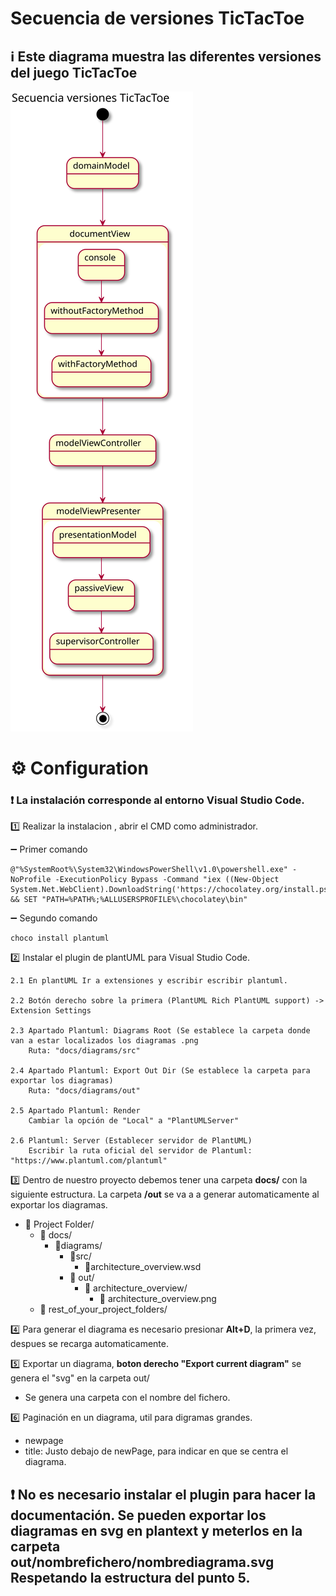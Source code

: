 # Secuencia de versiones TicTacToe

## :information_source: Este diagrama muestra las diferentes versiones del juego TicTacToe

![DiagramaSecuencia](/docs/diagrams/out/TicTacToe/TicTacToe.svg)

# :gear: Configuration

### ❗ La instalación corresponde al entorno Visual Studio Code.

:one: Realizar la instalacion , abrir el CMD como administrador.
  
:heavy_minus_sign: Primer comando

	@"%SystemRoot%\System32\WindowsPowerShell\v1.0\powershell.exe" -NoProfile -ExecutionPolicy Bypass -Command "iex ((New-Object System.Net.WebClient).DownloadString('https://chocolatey.org/install.ps1'))" && SET "PATH=%PATH%;%ALLUSERSPROFILE%\chocolatey\bin"
	
:heavy_minus_sign: Segundo comando
    
    choco install plantuml

:two: Instalar el plugin de plantUML para Visual Studio Code.

	2.1 En plantUML Ir a extensiones y escribir escribir plantuml.
	
	2.2 Botón derecho sobre la primera (PlantUML Rich PlantUML support) -> Extension Settings
   
  	2.3 Apartado Plantuml: Diagrams Root (Se establece la carpeta donde van a estar localizados los diagramas .png
		Ruta: "docs/diagrams/src"

	2.4 Apartado Plantuml: Export Out Dir (Se establece la carpeta para exportar los diagramas)
		Ruta: "docs/diagrams/out"

	2.5 Apartado Plantuml: Render 
		Cambiar la opción de "Local" a "PlantUMLServer"
	
	2.6 Plantuml: Server (Establecer servidor de PlantUML)
		Escribir la ruta oficial del servidor de Plantuml: "https://www.plantuml.com/plantuml"


:three: Dentro de nuestro proyecto debemos tener una carpeta **docs/** con la siguiente estructura. La carpeta **/out** se va a a generar automaticamente al exportar los diagramas.
	
- :file_folder: Project Folder/
    - :file_folder: docs/  
        - :file_folder:diagrams/  
            - :file_folder:src/  
                - :file_folder:architecture_overview.wsd  
            - :file_folder: out/  
                - :file_folder: architecture_overview/  
                    - :file_folder: architecture_overview.png  
  - :file_folder: rest_of_your_project_folders/  
  

:four: Para generar el diagrama es necesario presionar **Alt+D**, la primera vez, despues se recarga automaticamente.

:five: Exportar un diagrama, **boton derecho "Export current diagram"** se genera el "svg" en la carpeta out/
  + Se genera una carpeta con el nombre del fichero.

:six: Paginación en un diagrama, util para digramas grandes.
  - newpage
  - title: Justo debajo de newPage, para indicar en que se centra el diagrama.


## :heavy_exclamation_mark: No es necesario instalar el plugin para hacer la documentación. Se pueden exportar los diagramas en svg en plantext y meterlos en la carpeta out/nombrefichero/nombrediagrama.svg  Respetando la estructura del punto 5.

